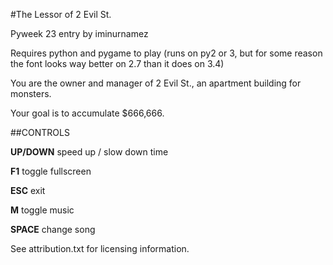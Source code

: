 #The Lessor of 2 Evil St.

Pyweek 23 entry by iminurnamez

Requires python and pygame to play (runs on py2 or 3, but for some reason the font looks way better on 2.7 than it does on 3.4)

You are the owner and manager of 2 Evil St., an apartment building for monsters.

Your goal is to accumulate $666,666.

##CONTROLS

**UP/DOWN** speed up / slow down time

**F1**  toggle fullscreen

**ESC**  exit

**M**  toggle music

**SPACE**  change song



See attribution.txt for licensing information.
